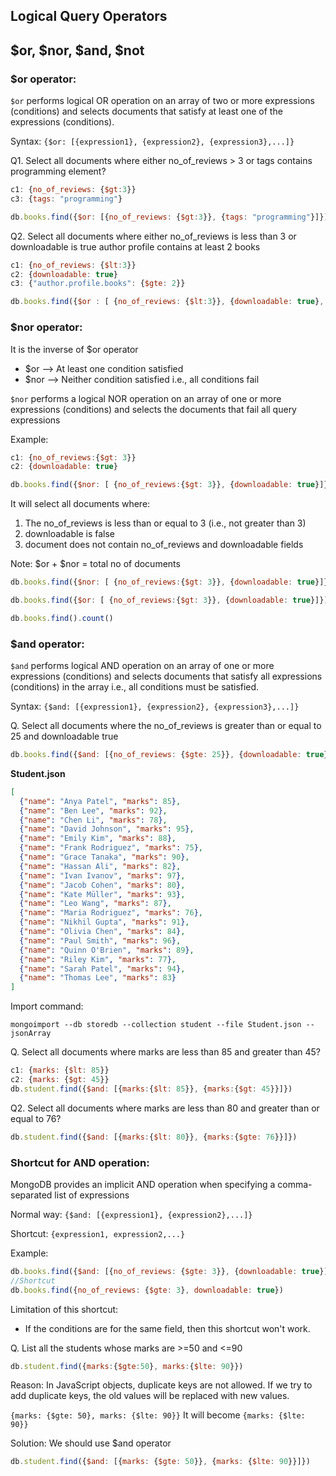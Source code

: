 
## Logical Query Operators

## $or, $nor, $and, $not

### $or operator:
`$or` performs logical OR operation on an array of two or more expressions (conditions) and selects documents that satisfy at least one of the expressions (conditions).

Syntax: `{$or: [{expression1}, {expression2}, {expression3},...]}`

Q1. Select all documents where either no_of_reviews > 3 or tags contains programming element?

```javascript
c1: {no_of_reviews: {$gt:3}}
c3: {tags: "programming"}

db.books.find({$or: [{no_of_reviews: {$gt:3}}, {tags: "programming"}]})
```

Q2. Select all documents where either no_of_reviews is less than 3 or downloadable is true author profile contains at least 2 books

```javascript
c1: {no_of_reviews: {$lt:3}}
c2: {downloadable: true}
c3: {"author.profile.books": {$gte: 2}}

db.books.find({$or : [ {no_of_reviews: {$lt:3}}, {downloadable: true}, {"author.profile.books": {$gte: 2}}]})
```

### $nor operator:

It is the inverse of $or operator
- $or --> At least one condition satisfied
- $nor --> Neither condition satisfied i.e., all conditions fail

`$nor` performs a logical NOR operation on an array of one or more expressions (conditions) and selects the documents that fail all query expressions

Example:
```javascript
c1: {no_of_reviews:{$gt: 3}}
c2: {downloadable: true}

db.books.find({$nor: [ {no_of_reviews:{$gt: 3}}, {downloadable: true}]})
```

It will select all documents where:
1. The no_of_reviews is less than or equal to 3 (i.e., not greater than 3)
2. downloadable is false
3. document does not contain no_of_reviews and downloadable fields

Note: $or + $nor = total no of documents

```javascript
db.books.find({$nor: [ {no_of_reviews:{$gt: 3}}, {downloadable: true}]}).count()

db.books.find({$or: [ {no_of_reviews:{$gt: 3}}, {downloadable: true}]}).count()

db.books.find().count()
```

### $and operator:
`$and` performs logical AND operation on an array of one or more expressions (conditions) and selects documents that satisfy all expressions (conditions) in the array i.e., all conditions must be satisfied.

Syntax: `{$and: [{expression1}, {expression2}, {expression3},...]}`

Q. Select all documents where the no_of_reviews is greater than or equal to 25 and downloadable true

```javascript
db.books.find({$and: [{no_of_reviews: {$gte: 25}}, {downloadable: true}]})
```

 **Student.json**

```json
[
  {"name": "Anya Patel", "marks": 85},
  {"name": "Ben Lee", "marks": 92},
  {"name": "Chen Li", "marks": 78},
  {"name": "David Johnson", "marks": 95},
  {"name": "Emily Kim", "marks": 88},
  {"name": "Frank Rodriguez", "marks": 75},
  {"name": "Grace Tanaka", "marks": 90},
  {"name": "Hassan Ali", "marks": 82},
  {"name": "Ivan Ivanov", "marks": 97},
  {"name": "Jacob Cohen", "marks": 80},
  {"name": "Kate Müller", "marks": 93},
  {"name": "Leo Wang", "marks": 87},
  {"name": "Maria Rodriguez", "marks": 76},
  {"name": "Nikhil Gupta", "marks": 91},
  {"name": "Olivia Chen", "marks": 84},
  {"name": "Paul Smith", "marks": 96},
  {"name": "Quinn O'Brien", "marks": 89},
  {"name": "Riley Kim", "marks": 77},
  {"name": "Sarah Patel", "marks": 94},
  {"name": "Thomas Lee", "marks": 83}
]
```

Import command:
```
mongoimport --db storedb --collection student --file Student.json --jsonArray
```

Q. Select all documents where marks are less than 85 and greater than 45?
```javascript
c1: {marks: {$lt: 85}}
c2: {marks: {$gt: 45}}
db.student.find({$and: [{marks:{$lt: 85}}, {marks:{$gt: 45}}]})
```

Q2. Select all documents where marks are less than 80 and greater than or equal to 76?
```javascript
db.student.find({$and: [{marks:{$lt: 80}}, {marks:{$gte: 76}}]})
```

### Shortcut for AND operation:
MongoDB provides an implicit AND operation when specifying a comma-separated list of expressions

Normal way: `{$and: [{expression1}, {expression2},...]}`

Shortcut:  `{expression1, expression2,...}`

Example:
```javascript
db.books.find({$and: [{no_of_reviews: {$gte: 3}}, {downloadable: true}]})
//Shortcut
db.books.find({no_of_reviews: {$gte: 3}, downloadable: true})
```

Limitation of this shortcut:
- If the conditions are for the same field, then this shortcut won't work.

Q. List all the students whose marks are >=50 and <=90
```javascript
db.student.find({marks:{$gte:50}, marks:{$lte: 90}})
```

Reason:
In JavaScript objects, duplicate keys are not allowed. If we try to add duplicate keys, the old values will be replaced with new values.

`{marks: {$gte: 50}, marks: {$lte: 90}}` 
It will become
`{marks: {$lte: 90}}`

Solution: We should use $and operator
```javascript
db.student.find({$and: [{marks: {$gte: 50}}, {marks: {$lte: 90}}]})
```